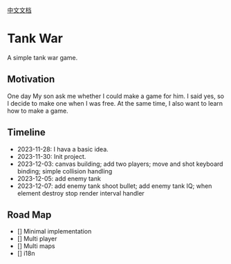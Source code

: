 [中文文档](README_zh.md)

# Tank War

A simple tank war game.

## Motivation

One day My son ask me whether I could make a game for him. I said yes, so I decide to make one when I was free. At the same time, I also want to learn how to make a game.

## Timeline

- 2023-11-28: I hava a basic idea.
- 2023-11-30: Init project.
- 2023-12-03: canvas building; add two players; move and shot keyboard binding; simple collision handling
- 2023-12-05: add enemy tank
- 2023-12-07: add enemy tank shoot bullet; add enemy tank IQ; when element destroy stop render interval handler

## Road Map

- [] Minimal implementation
- [] Multi player
- [] Multi maps
- [] i18n
